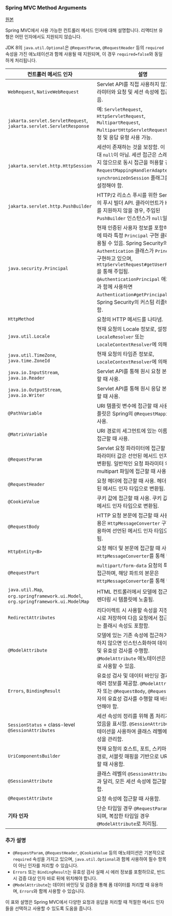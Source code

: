 ### Spring MVC Method Arguments
[원본](https://docs.spring.io/spring-framework/reference/web/webmvc/mvc-controller/ann-methods/arguments.html)  

Spring MVC에서 사용 가능한 컨트롤러 메서드 인자에 대해 설명합니다. 리액티브 유형은 어떤 인자에서도 지원되지 않습니다.

JDK 8의 `java.util.Optional`은 `@RequestParam`, `@RequestHeader` 등의 `required` 속성을 가진 애노테이션과 함께 사용될 때 지원되며, 이 경우 `required=false`와 동일하게 처리됩니다.

| **컨트롤러 메서드 인자** | **설명** |
|------------------------|--------------------------------------------------------|
| `WebRequest`, `NativeWebRequest` | Servlet API를 직접 사용하지 않고 요청 파라미터와 요청 및 세션 속성에 접근할 수 있음. |
| `jakarta.servlet.ServletRequest`, `jakarta.servlet.ServletResponse` | 예: `ServletRequest`, `HttpServletRequest`, `MultipartRequest`, `MultipartHttpServletRequest` 등의 요청 및 응답 유형 사용 가능. |
| `jakarta.servlet.http.HttpSession` | 세션이 존재하는 것을 보장함. 이 인자는 절대 `null`이 아님. 세션 접근은 스레드 안전하지 않으므로 동시 접근을 허용할 경우 `RequestMappingHandlerAdapter`의 `synchronizeOnSession` 플래그를 `true`로 설정해야 함. |
| `jakarta.servlet.http.PushBuilder` | HTTP/2 리소스 푸시를 위한 Servlet 4.0의 푸시 빌더 API. 클라이언트가 HTTP/2를 지원하지 않을 경우, 주입된 `PushBuilder` 인스턴스가 `null`일 수 있음. |
| `java.security.Principal` | 현재 인증된 사용자 정보를 포함하며, 필요에 따라 특정 `Principal` 구현 클래스가 사용될 수 있음. Spring Security의 `Authentication` 클래스가 `Principal`을 구현하고 있으며, `HttpServletRequest#getUserPrincipal`을 통해 주입됨. `@AuthenticationPrincipal` 애노테이션과 함께 사용하면 `Authentication#getPrincipal`을 통해 Spring Security의 커스텀 리졸버가 처리함. |
| `HttpMethod` | 요청의 HTTP 메서드를 나타냄. |
| `java.util.Locale` | 현재 요청의 Locale 정보로, 설정된 `LocaleResolver` 또는 `LocaleContextResolver`에 의해 결정됨. |
| `java.util.TimeZone`, `java.time.ZoneId` | 현재 요청의 타임존 정보로, `LocaleContextResolver`에 의해 결정됨. |
| `java.io.InputStream`, `java.io.Reader` | Servlet API를 통해 원시 요청 본문에 접근할 때 사용. |
| `java.io.OutputStream`, `java.io.Writer` | Servlet API를 통해 원시 응답 본문에 접근할 때 사용. |
| `@PathVariable` | URI 템플릿 변수에 접근할 때 사용. URI 템플릿은 Spring의 `@RequestMapping`에서 사용. |
| `@MatrixVariable` | URI 경로의 세그먼트에 있는 이름-값 쌍에 접근할 때 사용. |
| `@RequestParam` | Servlet 요청 파라미터에 접근할 때 사용. 파라미터 값은 선언된 메서드 인자 타입으로 변환됨. 일반적인 요청 파라미터 외에도 multipart 파일에 접근할 때 사용 가능. |
| `@RequestHeader` | 요청 헤더에 접근할 때 사용. 헤더 값은 선언된 메서드 인자 타입으로 변환됨. |
| `@CookieValue` | 쿠키 값에 접근할 때 사용. 쿠키 값은 선언된 메서드 인자 타입으로 변환됨. |
| `@RequestBody` | HTTP 요청 본문에 접근할 때 사용. 본문 내용은 `HttpMessageConverter` 구현체를 사용하여 선언된 메서드 인자 타입으로 변환됨. |
| `HttpEntity<B>` | 요청 헤더 및 본문에 접근할 때 사용. 본문은 `HttpMessageConverter`를 통해 변환됨. |
| `@RequestPart` | `multipart/form-data` 요청의 특정 파트에 접근하며, 해당 파트의 본문은 `HttpMessageConverter`를 통해 변환됨. |
| `java.util.Map`, `org.springframework.ui.Model`, `org.springframework.ui.ModelMap` | HTML 컨트롤러에서 모델에 접근하여 뷰 렌더링 시 템플릿에 노출됨. |
| `RedirectAttributes` | 리다이렉트 시 사용할 속성을 지정하며, 임시로 저장하여 다음 요청에서 접근할 수 있는 플래시 속성도 포함함. |
| `@ModelAttribute` | 모델에 있는 기존 속성에 접근하거나, 존재하지 않으면 인스턴스화하여 데이터 바인딩 및 유효성 검사를 수행함. `@ModelAttribute` 애노테이션은 선택적으로 사용할 수 있음. |
| `Errors`, `BindingResult` | 유효성 검사 및 데이터 바인딩 결과에 대한 에러 정보를 제공함. `@ModelAttribute` 인자 또는 `@RequestBody`, `@RequestPart` 인자의 유효성 검사를 수행할 때 바로 뒤에 선언해야 함. |
| `SessionStatus` + class-level `@SessionAttributes` | 세션 속성의 정리를 위해 폼 처리가 완료되었음을 표시함. `@SessionAttributes` 애노테이션을 사용하여 클래스 레벨에서 세션 속성을 관리함. |
| `UriComponentsBuilder` | 현재 요청의 호스트, 포트, 스키마, 컨텍스트 경로, 서블릿 매핑을 기반으로 URL을 준비할 때 사용함. |
| `@SessionAttribute` | 클래스 레벨의 `@SessionAttributes` 선언과 달리, 모든 세션 속성에 접근할 때 사용함. |
| `@RequestAttribute` | 요청 속성에 접근할 때 사용함. |
| **기타 인자** | 단순 타입일 경우 `@RequestParam`으로 처리되며, 복잡한 타입일 경우 `@ModelAttribute`로 처리됨. |

### 추가 설명
- `@RequestParam`, `@RequestHeader`, `@CookieValue` 등의 애노테이션은 기본적으로 `required` 속성을 가지고 있으며, `java.util.Optional`과 함께 사용하여 필수 항목이 아닌 인자를 처리할 수 있습니다.
- `Errors` 또는 `BindingResult`는 유효성 검사 실패 시 에러 정보를 포함하므로, 반드시 검증 대상 인자 바로 뒤에 위치해야 합니다.
- `@ModelAttribute`는 데이터 바인딩 및 검증을 통해 폼 데이터를 처리할 때 유용하며, `Errors`와 함께 사용할 수 있습니다. 

이 표와 설명은 Spring MVC에서 다양한 요청과 응답을 처리할 때 적절한 메서드 인자들을 선택하고 사용할 수 있도록 도움을 줍니다.